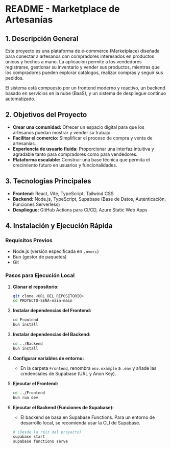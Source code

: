 # README - Marketplace de Artesanías

## 1. Descripción General

Este proyecto es una plataforma de e-commerce (Marketplace) diseñada para conectar a artesanos con compradores interesados en productos únicos y hechos a mano. La aplicación permite a los vendedores registrarse, gestionar su inventario y vender sus productos, mientras que los compradores pueden explorar catálogos, realizar compras y seguir sus pedidos.

El sistema está compuesto por un frontend moderno y reactivo, un backend basado en servicios en la nube (BaaS), y un sistema de despliegue continuo automatizado.

## 2. Objetivos del Proyecto

*   **Crear una comunidad:** Ofrecer un espacio digital para que los artesanos puedan mostrar y vender su trabajo.
*   **Facilitar el comercio:** Simplificar el proceso de compra y venta de artesanías.
*   **Experiencia de usuario fluida:** Proporcionar una interfaz intuitiva y agradable tanto para compradores como para vendedores.
*   **Plataforma escalable:** Construir una base técnica que permita el crecimiento futuro en usuarios y funcionalidades.

## 3. Tecnologías Principales

*   **Frontend:** React, Vite, TypeScript, Tailwind CSS
*   **Backend:** Node.js, TypeScript, Supabase (Base de Datos, Autenticación, Funciones Serverless)
*   **Despliegue:** GitHub Actions para CI/CD, Azure Static Web Apps

## 4. Instalación y Ejecución Rápida

### Requisitos Previos

*   Node.js (versión especificada en `.nvmrc`)
*   Bun (gestor de paquetes)
*   Git

### Pasos para Ejecución Local

1.  **Clonar el repositorio:**
    ```bash
    git clone <URL_DEL_REPOSITORIO>
    cd PROYECTO-SENA-main-main
    ```

2.  **Instalar dependencias del Frontend:**
    ```bash
    cd Frontend
    bun install
    ```

3.  **Instalar dependencias del Backend:**
    ```bash
    cd ../Backend
    bun install
    ```

4.  **Configurar variables de entorno:**
    *   En la carpeta `Frontend`, renombra `env.example` a `.env` y añade las credenciales de Supabase (URL y Anon Key).

5.  **Ejecutar el Frontend:**
    ```bash
    cd ../Frontend
    bun run dev
    ```

6.  **Ejecutar el Backend (Funciones de Supabase):**
    *   El backend se basa en Supabase Functions. Para un entorno de desarrollo local, se recomienda usar la CLI de Supabase.
    ```bash
    # (Desde la raíz del proyecto)
    supabase start
    supabase functions serve
    ```
